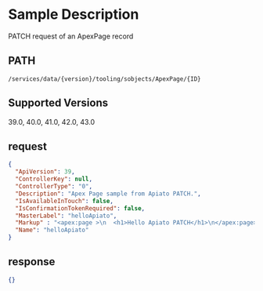 # Sample Description
PATCH request of an ApexPage record

## PATH
```
/services/data/{version}/tooling/sobjects/ApexPage/{ID}
```
## Supported Versions
39.0, 40.0, 41.0, 42.0, 43.0

## request
```json
{
  "ApiVersion": 39,
  "ControllerKey": null,
  "ControllerType": "0",
  "Description": "Apex Page sample from Apiato PATCH.",
  "IsAvailableInTouch": false,
  "IsConfirmationTokenRequired": false,
  "MasterLabel": "helloApiato",
  "Markup" : "<apex:page >\n  <h1>Hello Apiato PATCH</h1>\n</apex:page>",
  "Name": "helloApiato"
}
```

## response
```json
{}
```
